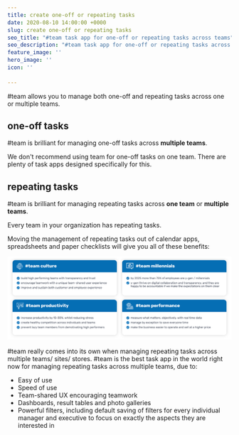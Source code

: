```yaml
---
title: create one-off or repeating tasks
date: 2020-08-10 14:00:00 +0000
slug: create one-off or repeating tasks
seo_title: "#team task app for one-off or repeating tasks across teams"
seo_description: "#team task app for one-off or repeating tasks across multiple teams."
feature_image: ''
hero_image: ''
icon: ''

---
```

\#team allows you to manage both one-off and repeating tasks across one or multiple teams.

## one-off tasks

\#team is brilliant for managing one-off tasks across **multiple teams**.

We don't recommend using team for one-off tasks on one team.  There are plenty of task apps designed specifically for this.

## repeating tasks

\#team is brilliant for managing repeating tasks across **one team** or **multiple teams**.

Every team in your organization has repeating tasks.

Moving the management of repeating tasks out of calendar apps, spreadsheets and paper checklists will give you all of these benefits:

![](/uploads/team-benefits.PNG)

\#team really comes into its own when managing repeating tasks across multiple teams/ sites/ stores.  #team is the best task app in the world right now for managing repeating tasks across multiple teams, due to:

* Easy of use
* Speed of use
* Team-shared UX encouraging teamwork
* Dashboards, result tables and photo galleries
* Powerful filters, including default saving of filters for every individual manager and executive to focus on exactly the aspects they are interested in
